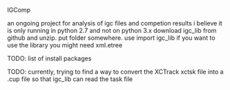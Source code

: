 

IGComp

an ongoing project for analysis of igc files and competion results
i believe it is only running in python 2.7 and not on python 3.x
download igc_lib from github and unzip. put folder somewhere. use import igc_lib if you want to use the library
you might need xml.etree




TODO: list of install packages

TODO: currently, trying to find a way to convert the XCTrack xctsk file into a .cup file so that igc_lib can read the task file